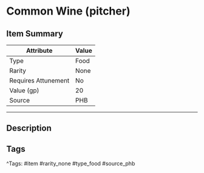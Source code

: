 # Common Wine (pitcher)

## Item Summary

| Attribute            | Value                        |
|----------------------|------------------------------|
| Type                 | Food |
| Rarity               | None             |
| Requires Attunement  | No                |
| Value (gp)           | 20    |
| Source               | PHB |

---

## Description



## Tags

^Tags: #item #rarity_none #type_food #source_phb